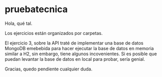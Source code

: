 # pruebatecnica

Hola, qué tal.

Los ejercicios están organizados por carpetas.

El ejercicio 3, sobre la API traté de implementar una base de datos MongoDB emebebida para hacer ejecutar la base de datos en memoria similar a H2, sin embargo, tiene algunos incovenientes.
Si es posible que puedan levantar la base de datos en local para probar, sería genial.

Gracias, quedo pendiente cualquier duda.
